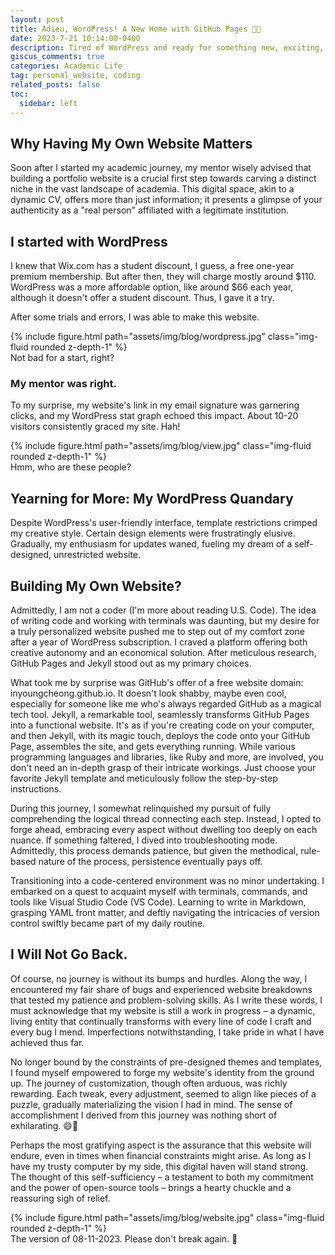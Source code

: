 ```yaml
---
layout: post
title: Adieu, WordPress! A New Home with GitHub Pages 🚀🌟
date: 2023-7-21 10:14:00-0400
description: Tired of WordPress and ready for something new, exciting, and more "me."
giscus_comments: true
categories: Academic Life
tag: personal_website, coding
related_posts: false
toc:
  sidebar: left
---
```



## Why Having My Own Website Matters

Soon after I started my academic journey, my mentor wisely advised that building a portfolio website is a crucial first step towards carving a distinct niche in the vast landscape of academia. This digital space, akin to a dynamic CV, offers more than just information; it presents a glimpse of your authenticity as a "real person" affiliated with a legitimate institution.


## I started with WordPress

I knew that Wix.com has a student discount, I guess, a free one-year premium membership. But after then, they will charge mostly around $110. WordPress was a more affordable option, like around $66 each year, although it doesn't offer a student discount. Thus, I gave it a try. 

After some trials and errors, I was able to make this website. 

  <div class="row mt-3">
    <div class="col-sm mt-3 mt-md-0">
        {% include figure.html path="assets/img/blog/wordpress.jpg" class="img-fluid rounded z-depth-1" %}
    </div>
</div>
<div class="caption">
    Not bad for a start, right? 
</div>


### My mentor was right. 

To my surprise, my website's link in my email signature was garnering clicks, and my WordPress stat graph echoed this impact. About 10-20 visitors consistently graced my site. Hah!

 <div class="row mt-3">
    <div class="col-sm mt-3 mt-md-0">
        {% include figure.html path="assets/img/blog/view.jpg" class="img-fluid rounded z-depth-1" %}
    </div>
</div>
<div class="caption">
    Hmm, who are these people? 
</div>

## Yearning for More: My WordPress Quandary

Despite WordPress's user-friendly interface, template restrictions crimped my creative style. Certain design elements were frustratingly elusive. Gradually, my enthusiasm for updates waned, fueling my dream of a self-designed, unrestricted website.

## Building My Own Website?

Admittedly, I am not a coder (I'm more about reading U.S. Code). The idea of writing code and working with terminals was daunting, but my desire for a truly personalized website pushed me to step out of my comfort zone after a year of WordPress subscription. I craved a platform offering both creative autonomy and an economical solution. After meticulous research, GitHub Pages and Jekyll stood out as my primary choices.

What took me by surprise was GitHub's offer of a free website domain: inyoungcheong.github.io. It doesn't look shabby, maybe even cool, especially for someone like me who's always regarded GitHub as a magical tech tool. Jekyll, a remarkable tool, seamlessly transforms GitHub Pages into a functional website. It's as if you're creating code on your computer, and then Jekyll, with its magic touch, deploys the code onto your GitHub Page, assembles the site, and gets everything running. While various programming languages and libraries, like Ruby and more, are involved, you don't need an in-depth grasp of their intricate workings. Just choose your favorite Jekyll template and meticulously follow the step-by-step instructions.

During this journey, I somewhat relinquished my pursuit of fully comprehending the logical thread connecting each step. Instead, I opted to forge ahead, embracing every aspect without dwelling too deeply on each nuance. If something faltered, I dived into troubleshooting mode. Admittedly, this process demands patience, but given the methodical, rule-based nature of the process, persistence eventually pays off.

Transitioning into a code-centered environment was no minor undertaking. I embarked on a quest to acquaint myself with terminals, commands, and tools like Visual Studio Code (VS Code). Learning to write in Markdown, grasping YAML front matter, and deftly navigating the intricacies of version control swiftly became part of my daily routine.

## I Will Not Go Back. 

Of course, no journey is without its bumps and hurdles. Along the way, I encountered my fair share of bugs and experienced website breakdowns that tested my patience and problem-solving skills. As I write these words, I must acknowledge that my website is still a work in progress – a dynamic, living entity that continually transforms with every line of code I craft and every bug I mend. Imperfections notwithstanding, I take pride in what I have achieved thus far.

No longer bound by the constraints of pre-designed themes and templates, I found myself empowered to forge my website's identity from the ground up. The journey of customization, though often arduous, was richly rewarding. Each tweak, every adjustment, seemed to align like pieces of a puzzle, gradually materializing the vision I had in mind. The sense of accomplishment I derived from this journey was nothing short of exhilarating. 😄🌟

Perhaps the most gratifying aspect is the assurance that this website will endure, even in times when financial constraints might arise. As long as I have my trusty computer by my side, this digital haven will stand strong. The thought of this self-sufficiency – a testament to both my commitment and the power of open-source tools – brings a hearty chuckle and a reassuring sigh of relief.


 <div class="row mt-3">
    <div class="col-sm mt-3 mt-md-0">
        {% include figure.html path="assets/img/blog/website.jpg" class="img-fluid rounded z-depth-1" %}
    </div>
</div>
<div class="caption">
    The version of 08-11-2023. Please don't break again. 🙏 
</div>







